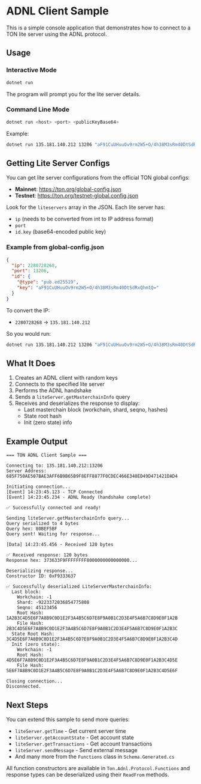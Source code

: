 # ADNL Client Sample

This is a simple console application that demonstrates how to connect to a TON lite server using the ADNL protocol.

## Usage

### Interactive Mode

```bash
dotnet run
```

The program will prompt you for the lite server details.

### Command Line Mode

```bash
dotnet run <host> <port> <publicKeyBase64>
```

Example:

```bash
dotnet run 135.181.140.212 13206 "aF91CuUHuuOv9rm2W5+O/4h38M3sRm40DtSdRxQhmtQ="
```

## Getting Lite Server Configs

You can get lite server configurations from the official TON global configs:

- **Mainnet**: https://ton.org/global-config.json
- **Testnet**: https://ton.org/testnet-global.config.json

Look for the `liteservers` array in the JSON. Each lite server has:

- `ip` (needs to be converted from int to IP address format)
- `port`
- `id.key` (base64-encoded public key)

### Example from global-config.json

```json
{
  "ip": 2280728268,
  "port": 13206,
  "id": {
    "@type": "pub.ed25519",
    "key": "aF91CuUHuuOv9rm2W5+O/4h38M3sRm40DtSdRxQhmtQ="
  }
}
```

To convert the IP:

- `2280728268` → `135.181.140.212`

So you would run:

```bash
dotnet run 135.181.140.212 13206 "aF91CuUHuuOv9rm2W5+O/4h38M3sRm40DtSdRxQhmtQ="
```

## What It Does

1. Creates an ADNL client with random keys
2. Connects to the specified lite server
3. Performs the ADNL handshake
4. Sends a `liteServer.getMasterchainInfo` query
5. Receives and deserializes the response to display:
    - Last masterchain block (workchain, shard, seqno, hashes)
    - State root hash
    - Init (zero state) info

## Example Output

```
=== TON ADNL Client Sample ===

Connecting to: 135.181.140.212:13206
Server Address: 685F750AE507BAE3AFF6B9B65B9F8EFF8877F0CDEC466E340ED49D471421DAD4

Initiating connection...
[Event] 14:23:45.123 - TCP Connected
[Event] 14:23:45.234 - ADNL Ready (handshake complete)

✅ Successfully connected and ready!

Sending liteServer.getMasterchainInfo query...
Query serialized to 4 bytes
Query hex: 80BEF5BF
Query sent! Waiting for response...

[Data] 14:23:45.456 - Received 120 bytes

✅ Received response: 120 bytes
Response hex: 373633F9FFFFFFFF8000000000000000...

Deserializing response...
Constructor ID: 0xF9333637

✅ Successfully deserialized LiteServerMasterchainInfo:
  Last block:
    Workchain: -1
    Shard: -9223372036854775808
    Seqno: 45123456
    Root Hash: 1A2B3C4D5E6F7A8B9C0D1E2F3A4B5C6D7E8F9A0B1C2D3E4F5A6B7C8D9E0F1A2B
    File Hash: 2B3C4D5E6F7A8B9C0D1E2F3A4B5C6D7E8F9A0B1C2D3E4F5A6B7C8D9E0F1A2B3C
  State Root Hash: 3C4D5E6F7A8B9C0D1E2F3A4B5C6D7E8F9A0B1C2D3E4F5A6B7C8D9E0F1A2B3C4D
  Init (zero state):
    Workchain: -1
    Root Hash: 4D5E6F7A8B9C0D1E2F3A4B5C6D7E8F9A0B1C2D3E4F5A6B7C8D9E0F1A2B3C4D5E
    File Hash: 5E6F7A8B9C0D1E2F3A4B5C6D7E8F9A0B1C2D3E4F5A6B7C8D9E0F1A2B3C4D5E6F

Closing connection...
Disconnected.
```

## Next Steps

You can extend this sample to send more queries:

- `liteServer.getTime` - Get current server time
- `liteServer.getAccountState` - Get account state
- `liteServer.getTransactions` - Get account transactions
- `liteServer.sendMessage` - Send external message
- And many more from the `Functions` class in `Schema.Generated.cs`

All function constructors are available in `Ton.Adnl.Protocol.Functions` and response types can be deserialized using
their `ReadFrom` methods.

